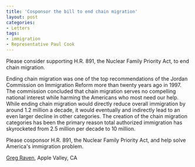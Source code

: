 ```yaml
---
title: 'Cosponsor the bill to end chain migration'
layout: post
categories:
- Letters
tags:
- immigration
- Representative Paul Cook
---
```


Please consider supporting H.R. 891, the Nuclear Family Priority Act, to end chain migration.

Ending chain migration was one of the top recommendations of the Jordan Commission on Immigration Reform more than twenty years ago in 1997. The commission concluded that chain migration serves no compelling national interest while harming the Americans who most need our help. While ending chain migration would directly reduce overall immigration by around 1.2 million a decade, it would eventually and indirectly lead to an even larger decline in other categories. The creation of the chain migration categories has been the primary reason total authorized immigration has skyrocketed from 2.5 million per decade to 10 million.

Please cosponsor H.R. 891, the Nuclear Family Priority Act, and help solve America's immigration problem.

[Greg Raven](https://www.gregraven.org/), Apple Valley, CA